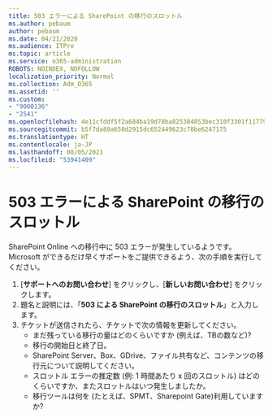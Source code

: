 ```yaml
---
title: 503 エラーによる SharePoint の移行のスロットル
ms.author: pebaum
author: pebaum
ms.date: 04/21/2020
ms.audience: ITPro
ms.topic: article
ms.service: o365-administration
ROBOTS: NOINDEX, NOFOLLOW
localization_priority: Normal
ms.collection: Adm_O365
ms.assetid: ''
ms.custom:
- "9000136"
- "2541"
ms.openlocfilehash: 4e11cfddf5f2a684ba19d78ba825384853bec310f3301f1177971c0a04548c05
ms.sourcegitcommit: b5f7da89a650d2915dc652449623c78be6247175
ms.translationtype: HT
ms.contentlocale: ja-JP
ms.lasthandoff: 08/05/2021
ms.locfileid: "53941409"
---
```

# <a name="sharepoint-migration-throttling-with-503-errors"></a>503 エラーによる SharePoint の移行のスロットル

SharePoint Online への移行中に 503 エラーが発生しているようです。 Microsoft ができるだけ早くサポートをご提供できるよう、次の手順を実行してください。

1. [**サポートへのお問い合わせ**] をクリックし、[**新しいお問い合わせ**] をクリックします。
2. 題名と説明には、「**503 による SharePoint の移行のスロットル**」と入力します。
3. チケットが送信されたら、チケットで次の情報を更新してください。
    - まだ残っている移行の量はどのくらいですか (例えば、TBの数など)?
    - 移行の開始日と終了日。
    - SharePoint Server、Box、GDrive、ファイル共有など、コンテンツの移行元について説明してください。
    - スロットル エラーの推定数 (例: 1 時間あたり x 回のスロットル) はどのくらいですか、またスロットルはいつ発生しましたか。
    - 移行ツールは何を (たとえば、SPMT、Sharepoint Gate)利用していますか?
